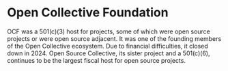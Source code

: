 # Open Collective Foundation

OCF was a 501(c)(3) host for projects, some of which were open source projects or were open source adjacent. It was one of the founding members of the Open Collective ecosystem. Due to financial difficulties, it closed down in 2024. Open Source Collective, its sister project and a 501(c)(6), continues to be the largest fiscal host for open source projects.
